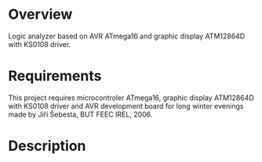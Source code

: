 # Overview
Logic analyzer based on AVR ATmega16 and graphic display ATM12864D with KS0108 driver.
# Requirements
This project requires microcontroler ATmega16, graphic display ATM12864D with KS0108 driver and AVR development board for long winter evenings made by Jiří Šebesta, BUT FEEC IREL, 2006.
# Description
